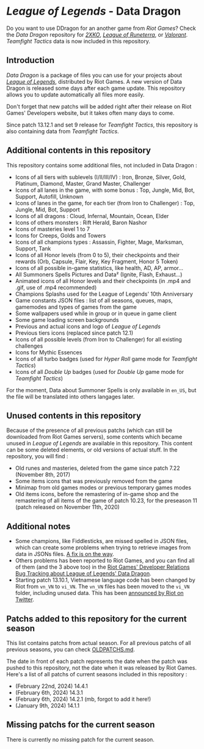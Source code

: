 # _League of Legends_ - Data Dragon

Do you want to use DDragon for an another game from _Riot Games_? Check the _Data Dragon_ repository for [_2XKO_](https://github.com/InFinity54/2XKO_DDragon), [_League of Runeterra_](https://github.com/InFinity54/LoR_DDragon), or [_Valorant_](https://github.com/InFinity54/Valorant_DDragon). _Teamfight Tactics_ data is now included in this repository.

## Introduction
_Data Dragon_ is a package of files you can use for your projects about [_League of Legends_](https://www.leagueoflegends.com), distributed by Riot Games. A new version of Data Dragon is released some days after each game update. This repository allows you to update automatically all files more easily.

Don't forget that new patchs will be added right after their release on Riot Games' Developers website, but it takes often many days to come.

Since patch 13.12.1 and set 9 release for _Teamfight Tactics_, this repository is also containing data from _Teamfight Tactics_.

## Additional contents in this repository
This repository contains some additional files, not included in Data Dragon :

- Icons of all tiers with sublevels (I/II/III/IV) : Iron, Bronze, Silver, Gold, Platinum, Diamond, Master, Grand Master, Challenger
- Icons of all lanes in the game, with some bonus : Top, Jungle, Mid, Bot, Support, Autofill, Unknown
- Icons of lanes in the game, for each tier (from Iron to Challenger) : Top, Jungle, Mid, Bot, Support
- Icons of all dragons : Cloud, Infernal, Mountain, Ocean, Elder
- Icons of others monsters : Rift Herald, Baron Nashor
- Icons of masteries level 1 to 7
- Icons for Creeps, Golds and Towers
- Icons of all champions types : Assassin, Fighter, Mage, Marksman, Support, Tank
- Icons of all Honor levels (from 0 to 5), their checkpoints and their rewards (Orb, Capsule, Flair, Key, Key Fragment, Honor 5 Token)
- Icons of all possible in-game statistics, like health, AD, AP, armor...
- All Summoners Spells Pictures and Data² (Ignite, Flash, Exhaust...)
- Animated icons of all Honor levels and their checkpoints (in .mp4 and .gif, use of .mp4 recommended)
- Champions Splashs used for the League of Legends' 10th Anniversary
- Game constants JSON files : list of all seasons, queues, maps, gamemodes and types of games from the game
- Some wallpapers used while in group or in queue in game client
- Some game loading screen backgrounds
- Previous and actual icons and logo of _League of Legends_
- Previous tiers icons (replaced since patch 12.1)
- Icons of all possible levels (from Iron to Challenger) for all existing challenges
- Icons for Mythic Essences
- Icons of all turbo badges (used for _Hyper Roll_ game mode for _Teamfight Tactics_)
- Icons of all _Double Up_ badges (used for _Double Up_ game mode for _Teamfight Tactics_)

For the moment, Data about Summoner Spells is only available in `en_US`, but the file will be translated into others langages later. 

## Unused contents in this repository
Because of the presence of all previous patchs (which can still be downloaded from Riot Games servers), some contents which became unused in _League of Legends_ are available in this repository. This content can be some deleted elements, or old versions of actual stuff. In the repository, you will find :

- Old runes and masteries, deleted from the game since patch 7.22 (November 8th, 2017)
- Some items icons that was previously removed from the game
- Minimap from old games modes or previous temporary games modes
- Old items icons, before the remastering of in-game shop and the remastering of all items of the game of patch 10.23, for the preseason 11 (patch released on November 11th, 2020)

## Additional notes
- Some champions, like Fiddlesticks, are missed spelled in JSON files, which can create some problems when trying to retrieve images from data in JSONs files. [A fix is on the way](https://github.com/RiotGames/developer-relations/issues/83).
- Others problems has been reported to Riot Games, and you can find all of them (and the 3 above too) in the [Riot Games' Developer Relations Bug Tracking about League of Legends' Data Dragon](https://github.com/RiotGames/developer-relations/labels/topic%3A%20ddrag%20lol).
- Starting patch 13.10.1, Vietnamese language code has been changed by Riot from `vn_VN` to `vi_VN`. The `vn_VN` files has been moved to the `vi_VN` folder, including unused data. This has been [announced by Riot on Twitter](https://twitter.com/RiotGamesDevRel/status/1658949539867271171).

## Patchs added to this repository for the current season
This list contains patchs from actual season. For all previous patchs of all previous seasons, you can check [OLDPATCHS.md](OLDPATCHS.md).

The date in front of each patch represents the date when the patch was pushed to this repository, not the date when it was released by Riot Games. Here's a list of all patchs of current seasons included in this repository :

- (February 22nd, 2024) 14.4.1
- (February 6th, 2024) 14.3.1
- (February 6th, 2024) 14.2.1 (mb, forgot to add it here!)
- (January 9th, 2024) 14.1.1

## Missing patchs for the current season
There is currently no missing patch for the current season.